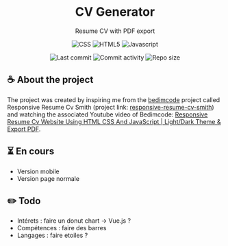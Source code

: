 <p align="center">
  <h1 align="center">CV Generator</h1>
  <p align="center">Resume CV with PDF export</p>
</p>

<p align="center">
  <img alt="CSS" src="https://img.shields.io/badge/-CSS-0068BA?style=flat&logo=css3&logoColor=white" />
  <img alt="HTML5" src="https://img.shields.io/badge/-HTML5-DD4D25?style=flat&logo=html5&logoColor=white" />
  <img alt="Javascript" src="https://img.shields.io/badge/-Javascript-EFD81D?style=flat&logo=javascript&logoColor=white" />
</p>

<p align="center">
  <img alt="Last commit" src="https://img.shields.io/github/last-commit/leag76/cv-generator?color=%23B5CDA3&logo=github&logoColor=white" />
  <img alt="Commit activity" src="https://img.shields.io/github/commit-activity/m/leag76/cv-generator?color=%23A76844&logo=github&logoColor=white" />
  <img alt="Repo size" src="https://img.shields.io/github/repo-size/leag76/cv-generator?color=%23C1AC95&logo=github&logoColor=white" />
</p>

<p>
  <h2>☕ About the project</h2>
  The project was created by inspiring me from the <a href="https://github.com/bedimcode">bedimcode</a> project called Responsive Resume Cv Smith (project link: <a href="https://github.com/bedimcode/responsive-resume-cv-smith">responsive-resume-cv-smith</a>) and watching the associated Youtube video of Bedimcode: <a href="https://www.youtube.com/watch?v=oYjseP_Qhv4">Responsive Resume Cv Website Using HTML CSS And JavaScript | Light/Dark Theme & Export PDF</a>.
</p>

<p>
  <h2>⏳ En cours</h2>
  <ul>
    <li>Version mobile</li>
    <li>Version page normale</li>
  </ul>
</p>

<p>
  <h2>✏️ Todo</h2>
  <ul>
    <li>Intérets : faire un donut chart -> Vue.js ?</li>
    <li>Compétences : faire des barres</li>
    <li>Langages : faire etoiles ?</li>
  </ul>
</p>
